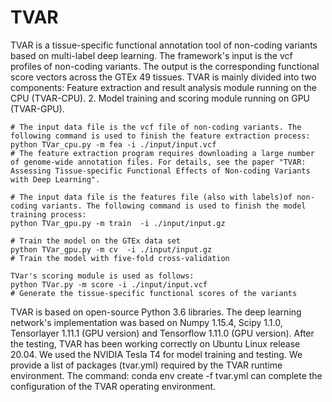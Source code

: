 # TVAR
TVAR is a tissue-specific functional annotation tool of non-coding variants based on multi-label deep learning. The framework's input is the vcf profiles of non-coding variants. The output is the corresponding functional score vectors across the GTEx 49 tissues. TVAR is mainly divided into two components: Feature extraction and result analysis module running on the CPU (TVAR-CPU). 2. Model training and scoring module running on GPU (TVAR-GPU).
```{r}
# The input data file is the vcf file of non-coding variants. The following command is used to finish the feature extraction process: 
python TVar_cpu.py -m fea -i ./input/input.vcf
# The feature extraction program requires downloading a large number of genome-wide annotation files. For details, see the paper "TVAR: Assessing Tissue-specific Functional Effects of Non-coding Variants with Deep Learning".
```
```{r}
# The input data file is the features file (also with labels)of non-coding variants. The following command is used to finish the model training process:
python TVar_gpu.py -m train  -i ./input/input.gz
```
```{r}
# Train the model on the GTEx data set
python TVar_gpu.py -m cv  -i ./input/input.gz
# Train the model with five-fold cross-validation
```
```{r}
TVar's scoring module is used as follows: 
python TVar.py -m score -i ./input/input.vcf
# Generate the tissue-specific functional scores of the variants
```  
TVAR is based on open-source Python 3.6 libraries. The deep learning network's implementation was based on Numpy 1.15.4, Scipy 1.1.0, Tensorlayer 1.11.1 (GPU version) and Tensorflow 1.11.0 (GPU version). After the testing, TVAR has been working correctly on Ubuntu Linux release 20.04. We used the NVIDIA Tesla T4 for model training and testing.
We provide a list of packages (tvar.yml) required by the TVAR runtime environment. The command: conda env create -f tvar.yml can complete the configuration of the TVAR operating environment.
